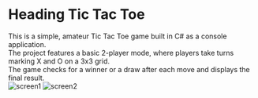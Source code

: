 # Heading Tic Tac Toe
This is a simple, amateur Tic Tac Toe game built in C# as a console application.   
The project features a basic 2-player mode, where players take turns marking X and O on a 3x3 grid.   
The game checks for a winner or a draw after each move and displays the final result.  
![screen1](https://github.com/user-attachments/assets/23fe900e-368c-4380-9f7f-e484118a431b)
![screen2](https://github.com/user-attachments/assets/616ec45e-c799-4ca1-a18f-d43bd1b8f2bf)
